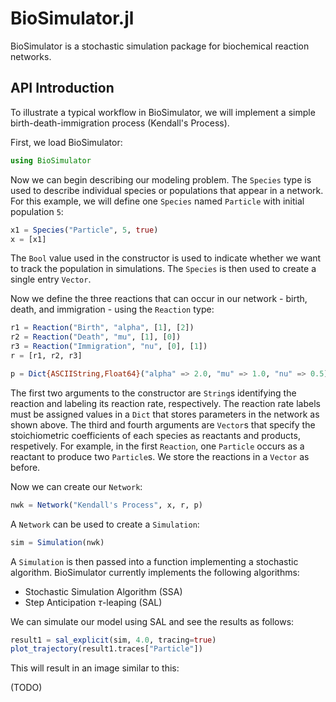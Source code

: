 BioSimulator.jl
===============

BioSimulator is a stochastic simulation package for biochemical reaction networks.

## API Introduction

To illustrate a typical workflow in BioSimulator, we will implement a simple birth-death-immigration process (Kendall's Process).

First, we load BioSimulator:

```jl
using BioSimulator
```

Now we can begin describing our modeling problem. The `Species` type is used to describe individual species or populations that appear in a network. For this example, we will define one `Species` named `Particle` with initial population `5`:

```jl
x1 = Species("Particle", 5, true)
x = [x1]
```

The `Bool` value used in the constructor is used to indicate whether we want to track the population in simulations. The `Species` is then used to create a single entry `Vector`.

Now we define the three reactions that can occur in our network - birth, death, and immigration - using the `Reaction` type:

```jl
r1 = Reaction("Birth", "alpha", [1], [2])
r2 = Reaction("Death", "mu", [1], [0])
r3 = Reaction("Immigration", "nu", [0], [1])
r = [r1, r2, r3]

p = Dict{ASCIIString,Float64}("alpha" => 2.0, "mu" => 1.0, "nu" => 0.5)
```

The first two arguments to the constructor are `String`s identifying the reaction and labeling its reaction rate, respectively. The reaction rate labels must be assigned values in a `Dict` that stores parameters in the network as shown above. The third and fourth arguments are `Vector`s that specify the stoichiometric coefficients of each species as reactants and products, respetively. For example, in the first `Reaction`, one `Particle` occurs as a reactant to produce two `Particle`s. We store the reactions in a `Vector` as before.

Now we can create our `Network`:

```jl
nwk = Network("Kendall's Process", x, r, p)
```

A `Network` can be used to create a `Simulation`:

```jl
sim = Simulation(nwk)
```

A `Simulation` is then passed into a function implementing a stochastic algorithm. BioSimulator currently implements the following algorithms:

* Stochastic Simulation Algorithm (SSA)
* Step Anticipation $\tau$-leaping (SAL)

We can simulate our model using SAL and see the results as follows:

```jl
result1 = sal_explicit(sim, 4.0, tracing=true)
plot_trajectory(result1.traces["Particle"])
```

This will result in an image similar to this:

(TODO)
